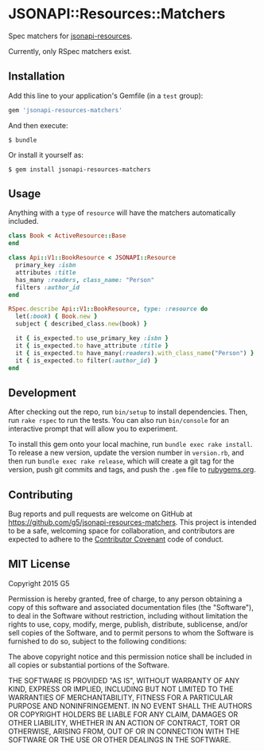 # JSONAPI::Resources::Matchers

Spec matchers for [jsonapi-resources](https://github.com/cerebris/jsonapi-resources).

Currently, only RSpec matchers exist.

## Installation

Add this line to your application's Gemfile (in a `test` group):

```ruby
gem 'jsonapi-resources-matchers'
```

And then execute:

    $ bundle

Or install it yourself as:

    $ gem install jsonapi-resources-matchers

## Usage

Anything with a `type` of `resource` will have the matchers automatically included.

```ruby
class Book < ActiveResource::Base
end

class Api::V1::BookResource < JSONAPI::Resource
  primary_key :isbn
  attributes :title
  has_many :readers, class_name: "Person"
  filters :author_id
end

RSpec.describe Api::V1::BookResource, type: :resource do
  let(:book) { Book.new }
  subject { described_class.new(book) }

  it { is_expected.to use_primary_key :isbn }
  it { is_expected.to have_attribute :title }
  it { is_expected.to have_many(:readers).with_class_name("Person") }
  it { is_expected.to filter(:author_id) }
end
```

## Development

After checking out the repo, run `bin/setup` to install dependencies. Then, run `rake rspec` to run the tests. You can also run `bin/console` for an interactive prompt that will allow you to experiment.

To install this gem onto your local machine, run `bundle exec rake install`. To release a new version, update the version number in `version.rb`, and then run `bundle exec rake release`, which will create a git tag for the version, push git commits and tags, and push the `.gem` file to [rubygems.org](https://rubygems.org).

## Contributing

Bug reports and pull requests are welcome on GitHub at https://github.com/g5/jsonapi-resources-matchers. This project is intended to be a safe, welcoming space for collaboration, and contributors are expected to adhere to the [Contributor Covenant](http://contributor-covenant.org/) code of conduct.

## MIT License

Copyright 2015 G5

Permission is hereby granted, free of charge, to any person obtaining a copy of this software and associated documentation files (the "Software"), to deal in the Software without restriction, including without limitation the rights to use, copy, modify, merge, publish, distribute, sublicense, and/or sell copies of the Software, and to permit persons to whom the Software is furnished to do so, subject to the following conditions:

The above copyright notice and this permission notice shall be included in all copies or substantial portions of the Software.

THE SOFTWARE IS PROVIDED "AS IS", WITHOUT WARRANTY OF ANY KIND, EXPRESS OR IMPLIED, INCLUDING BUT NOT LIMITED TO THE WARRANTIES OF MERCHANTABILITY, FITNESS FOR A PARTICULAR PURPOSE AND NONINFRINGEMENT. IN NO EVENT SHALL THE AUTHORS OR COPYRIGHT HOLDERS BE LIABLE FOR ANY CLAIM, DAMAGES OR OTHER LIABILITY, WHETHER IN AN ACTION OF CONTRACT, TORT OR OTHERWISE, ARISING FROM, OUT OF OR IN CONNECTION WITH THE SOFTWARE OR THE USE OR OTHER DEALINGS IN THE SOFTWARE.

